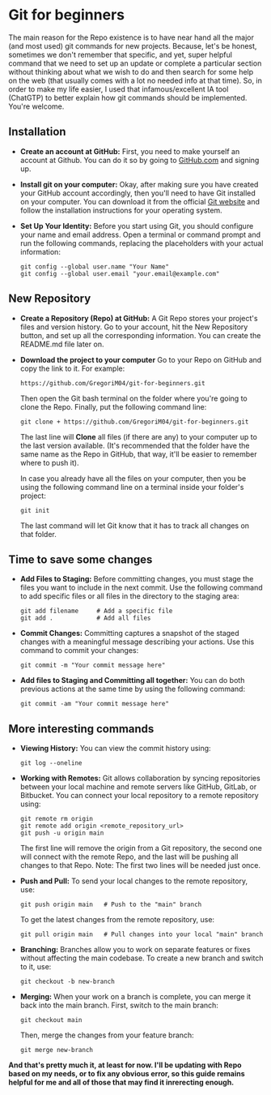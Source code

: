 # Git for beginners

The main reason for the Repo existence is to have near hand all the major (and most used) git commands for new projects. Because, let's be honest, sometimes we don't remember that specific, and yet, super helpful command that we need to set up an update or complete a particular section without thinking about what we wish to do and then search for some help on the web (that usually comes with a lot no needed info at that time). So, in order to make my life easier, I used that infamous/excellent IA tool  (ChatGTP) to better explain how git commands should be implemented. You're welcome.

## Installation
 
- **Create an account at GitHub:**
   First, you need to make yourself an account at Github. You can do it so by going to [GitHub.com](https://github.com/) and signing up.

- **Install git on your computer:**
   Okay, after making sure you have created your GitHub account accordingly, then you'll need to have Git installed on your computer. You can download it from the official [Git website](https://git-scm.com/downloads) and follow the installation instructions for your operating system.

- **Set Up Your Identity:**
   Before you start using Git, you should configure your name and email address. Open a terminal or command prompt and run the following commands, replacing the placeholders with your actual information:
   
   ```
   git config --global user.name "Your Name"
   git config --global user.email "your.email@example.com"
   ```
## New Repository

-  **Create a Repository (Repo) at GitHub:**
    A Git Repo stores your project's files and version history. Go to your account, hit the New Repository button, and set up all the corresponding information. You can create the README.md file later on.


-  **Download the project to your computer**
    Go to your Repo on GitHub and copy the link to it. For example:
    ```
    https://github.com/GregoriM04/git-for-beginners.git
    ```
    
    Then open the Git bash terminal on the folder where you're going to clone the Repo. Finally, put the following command line:
    ```
    git clone + https://github.com/GregoriM04/git-for-beginners.git
    ```
    
    The last line will **Clone** all files (if there are any) to your computer up to the last version available. (It's recommended that the folder have the same name as the Repo in GitHub, that way, it'll be easier to remember where to push it).
    
    In case you already have all the files on your computer, then you be using the following command line on a terminal inside your folder's project:
    
    ```
    git init
    ```
    
    The last command will let Git know that it has to track all changes on that folder.

## Time to save some changes

- **Add Files to Staging:**
   Before committing changes, you must stage the files you want to include in the next commit. Use the following command to add specific files or all files in the directory to the staging area:
   
   ```
   git add filename     # Add a specific file
   git add .            # Add all files
   ```

- **Commit Changes:**
   Committing captures a snapshot of the staged changes with a meaningful message describing your actions. Use this command to commit your changes:
   
   ```
   git commit -m "Your commit message here"
   ```

- **Add files to Staging and Committing all together:**
   You can do both previous actions at the same time by using the following command:

    ```
   git commit -am "Your commit message here"
   ```

## More interesting commands

- **Viewing History:**
   You can view the commit history using:
   
   ```
   git log --oneline
   ```

-  **Working with Remotes:**
   Git allows collaboration by syncing repositories between your local machine and remote servers like GitHub, GitLab, or Bitbucket. You can connect your local repository to a remote repository using:

   ```
   git remote rm origin
   git remote add origin <remote_repository_url>
   git push -u origin main
   ```
   
   The first line will remove the origin from a Git repository, the second one will connect with the remote Repo, and the last will be pushing all changes to that Repo. Note: The first two lines will be needed just once.

- **Push and Pull:**
   To send your local changes to the remote repository, use:
   
   ```
   git push origin main   # Push to the "main" branch
   ```

   To get the latest changes from the remote repository, use:
   
   ```
   git pull origin main   # Pull changes into your local "main" branch
   ```

- **Branching:**
   Branches allow you to work on separate features or fixes without affecting the main codebase. To create a new branch and switch to it, use:
   
   ```
   git checkout -b new-branch
   ```

- **Merging:**
    When your work on a branch is complete, you can merge it back into the main branch. First, switch to the main branch:
    
    ```
    git checkout main
    ```
    
    Then, merge the changes from your feature branch:
    
    ```
    git merge new-branch
    ```

**And that's pretty much it, at least for now. I'll be updating with Repo based on my needs, or to fix any obvious error, so this guide remains helpful for me and all of those that may find it inrerecting enough.**